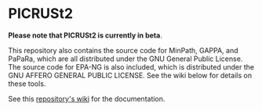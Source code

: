# PICRUSt2

**Please note that PICRUSt2 is currently in beta**.

This repository also contains the source code for MinPath, GAPPA, and PaPaRa, which are all distributed under the GNU General Public License. 
The source code for EPA-NG is also included, which is distributed under the GNU AFFERO GENERAL PUBLIC LICENSE. See the wiki below for details on these tools. 

See this [repository's wiki](https://github.com/picrust/picrust2/wiki) for the documentation.

